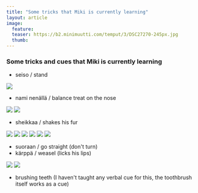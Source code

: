 ```yaml
---
title: "Some tricks that Miki is currently learning"
layout: article
image:
  feature:
  teaser: https://b2.minimuutti.com/temput/3/DSC27270-245px.jpg
  thumb:
---
```


### Some tricks and cues that Miki is currently learning

* seiso / stand

![](https://b2.minimuutti.com/temput/3/DSC32837-245px.jpg)

* nami nenällä / balance treat on the nose

![](https://b2.minimuutti.com/temput/3/DSC32590-245px.jpg)
![](https://b2.minimuutti.com/temput/3/DSC29355-245px.jpg)

* sheikkaa / shakes his fur

![](https://b2.minimuutti.com/temput/3/IMG26067-245px.jpg)
![](https://b2.minimuutti.com/temput/3/IMG_1432-245px.jpg)
![](https://b2.minimuutti.com/temput/3/IMG22497-245px.jpg)
![](https://b2.minimuutti.com/temput/3/DSC12608-245px.jpg)
![](https://b2.minimuutti.com/temput/3/IMG24175-245px.jpg)
![](https://b2.minimuutti.com/temput/3/DSC05677-245px.jpg)

* suoraan / go straight (don't turn)
* kärppä / weasel (licks his lips)

![](https://b2.minimuutti.com/temput/3/DSC26703-245px.jpg)
![](https://b2.minimuutti.com/temput/3/k%C3%A4rpp%C3%A4-245px.jpg)

* brushing teeth (I haven't taught any verbal cue for this, the toothbrush itself works as a cue)
